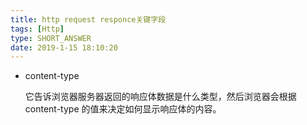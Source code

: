 ```yaml
---
title: http request responce关键字段
tags: [Http]
type: SHORT_ANSWER
date: 2019-1-15 18:10:20
---
```


- content-type

  它告诉浏览器服务器返回的响应体数据是什么类型，然后浏览器会根据 content-type 的值来决定如何显示响应体的内容。
